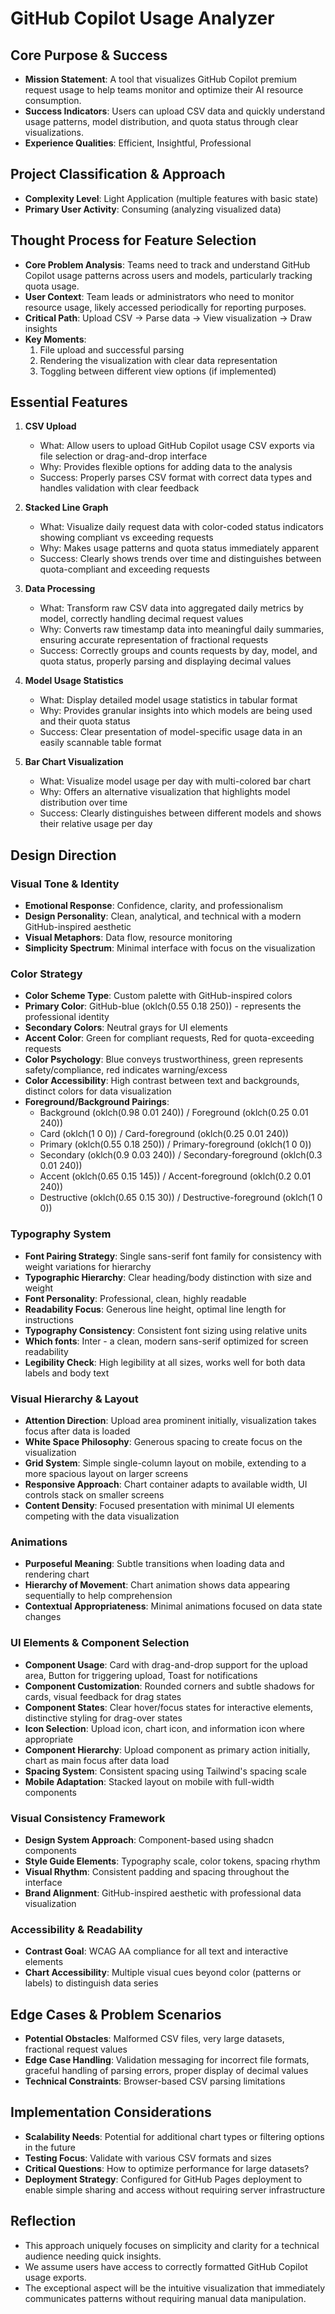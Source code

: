 # GitHub Copilot Usage Analyzer

## Core Purpose & Success
- **Mission Statement**: A tool that visualizes GitHub Copilot premium request usage to help teams monitor and optimize their AI resource consumption.
- **Success Indicators**: Users can upload CSV data and quickly understand usage patterns, model distribution, and quota status through clear visualizations.
- **Experience Qualities**: Efficient, Insightful, Professional

## Project Classification & Approach
- **Complexity Level**: Light Application (multiple features with basic state)
- **Primary User Activity**: Consuming (analyzing visualized data)

## Thought Process for Feature Selection
- **Core Problem Analysis**: Teams need to track and understand GitHub Copilot usage patterns across users and models, particularly tracking quota usage.
- **User Context**: Team leads or administrators who need to monitor resource usage, likely accessed periodically for reporting purposes.
- **Critical Path**: Upload CSV → Parse data → View visualization → Draw insights
- **Key Moments**: 
  1. File upload and successful parsing
  2. Rendering the visualization with clear data representation
  3. Toggling between different view options (if implemented)

## Essential Features
1. **CSV Upload**
   - What: Allow users to upload GitHub Copilot usage CSV exports via file selection or drag-and-drop interface
   - Why: Provides flexible options for adding data to the analysis
   - Success: Properly parses CSV format with correct data types and handles validation with clear feedback

2. **Stacked Line Graph**
   - What: Visualize daily request data with color-coded status indicators showing compliant vs exceeding requests
   - Why: Makes usage patterns and quota status immediately apparent
   - Success: Clearly shows trends over time and distinguishes between quota-compliant and exceeding requests

3. **Data Processing**
   - What: Transform raw CSV data into aggregated daily metrics by model, correctly handling decimal request values
   - Why: Converts raw timestamp data into meaningful daily summaries, ensuring accurate representation of fractional requests
   - Success: Correctly groups and counts requests by day, model, and quota status, properly parsing and displaying decimal values

4. **Model Usage Statistics**
   - What: Display detailed model usage statistics in tabular format
   - Why: Provides granular insights into which models are being used and their quota status
   - Success: Clear presentation of model-specific usage data in an easily scannable table format
   
5. **Bar Chart Visualization**
   - What: Visualize model usage per day with multi-colored bar chart
   - Why: Offers an alternative visualization that highlights model distribution over time
   - Success: Clearly distinguishes between different models and shows their relative usage per day

## Design Direction

### Visual Tone & Identity
- **Emotional Response**: Confidence, clarity, and professionalism
- **Design Personality**: Clean, analytical, and technical with a modern GitHub-inspired aesthetic
- **Visual Metaphors**: Data flow, resource monitoring
- **Simplicity Spectrum**: Minimal interface with focus on the visualization

### Color Strategy
- **Color Scheme Type**: Custom palette with GitHub-inspired colors
- **Primary Color**: GitHub-blue (oklch(0.55 0.18 250)) - represents the professional identity
- **Secondary Colors**: Neutral grays for UI elements
- **Accent Color**: Green for compliant requests, Red for quota-exceeding requests
- **Color Psychology**: Blue conveys trustworthiness, green represents safety/compliance, red indicates warning/excess
- **Color Accessibility**: High contrast between text and backgrounds, distinct colors for data visualization
- **Foreground/Background Pairings**:
  - Background (oklch(0.98 0.01 240)) / Foreground (oklch(0.25 0.01 240))
  - Card (oklch(1 0 0)) / Card-foreground (oklch(0.25 0.01 240))
  - Primary (oklch(0.55 0.18 250)) / Primary-foreground (oklch(1 0 0))
  - Secondary (oklch(0.9 0.03 240)) / Secondary-foreground (oklch(0.3 0.01 240))
  - Accent (oklch(0.65 0.15 145)) / Accent-foreground (oklch(0.2 0.01 240))
  - Destructive (oklch(0.65 0.15 30)) / Destructive-foreground (oklch(1 0 0))

### Typography System
- **Font Pairing Strategy**: Single sans-serif font family for consistency with weight variations for hierarchy
- **Typographic Hierarchy**: Clear heading/body distinction with size and weight
- **Font Personality**: Professional, clean, highly readable
- **Readability Focus**: Generous line height, optimal line length for instructions
- **Typography Consistency**: Consistent font sizing using relative units
- **Which fonts**: Inter - a clean, modern sans-serif optimized for screen readability
- **Legibility Check**: High legibility at all sizes, works well for both data labels and body text

### Visual Hierarchy & Layout
- **Attention Direction**: Upload area prominent initially, visualization takes focus after data is loaded
- **White Space Philosophy**: Generous spacing to create focus on the visualization
- **Grid System**: Simple single-column layout on mobile, extending to a more spacious layout on larger screens
- **Responsive Approach**: Chart container adapts to available width, UI controls stack on smaller screens
- **Content Density**: Focused presentation with minimal UI elements competing with the data visualization

### Animations
- **Purposeful Meaning**: Subtle transitions when loading data and rendering chart
- **Hierarchy of Movement**: Chart animation shows data appearing sequentially to help comprehension
- **Contextual Appropriateness**: Minimal animations focused on data state changes

### UI Elements & Component Selection
- **Component Usage**: Card with drag-and-drop support for the upload area, Button for triggering upload, Toast for notifications
- **Component Customization**: Rounded corners and subtle shadows for cards, visual feedback for drag states
- **Component States**: Clear hover/focus states for interactive elements, distinctive styling for drag-over states
- **Icon Selection**: Upload icon, chart icon, and information icon where appropriate
- **Component Hierarchy**: Upload component as primary action initially, chart as main focus after data load
- **Spacing System**: Consistent spacing using Tailwind's spacing scale
- **Mobile Adaptation**: Stacked layout on mobile with full-width components

### Visual Consistency Framework
- **Design System Approach**: Component-based using shadcn components
- **Style Guide Elements**: Typography scale, color tokens, spacing rhythm
- **Visual Rhythm**: Consistent padding and spacing throughout the interface
- **Brand Alignment**: GitHub-inspired aesthetic with professional data visualization

### Accessibility & Readability
- **Contrast Goal**: WCAG AA compliance for all text and interactive elements
- **Chart Accessibility**: Multiple visual cues beyond color (patterns or labels) to distinguish data series

## Edge Cases & Problem Scenarios
- **Potential Obstacles**: Malformed CSV files, very large datasets, fractional request values
- **Edge Case Handling**: Validation messaging for incorrect file formats, graceful handling of parsing errors, proper display of decimal values
- **Technical Constraints**: Browser-based CSV parsing limitations

## Implementation Considerations
- **Scalability Needs**: Potential for additional chart types or filtering options in the future
- **Testing Focus**: Validate with various CSV formats and sizes
- **Critical Questions**: How to optimize performance for large datasets?
- **Deployment Strategy**: Configured for GitHub Pages deployment to enable simple sharing and access without requiring server infrastructure

## Reflection
- This approach uniquely focuses on simplicity and clarity for a technical audience needing quick insights.
- We assume users have access to correctly formatted GitHub Copilot usage exports.
- The exceptional aspect will be the intuitive visualization that immediately communicates patterns without requiring manual data manipulation.